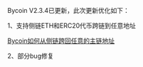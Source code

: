 Bycoin V2.3.4已更新，此次更新优化如下：

1、支持侧链ETH和ERC20代币跨链到任意地址

[Bycoin如何从侧链跨回任意的主链地址](crosschain/Bycoin如何从侧链跨回任意的主链地址.md)

2、部分bug修复
